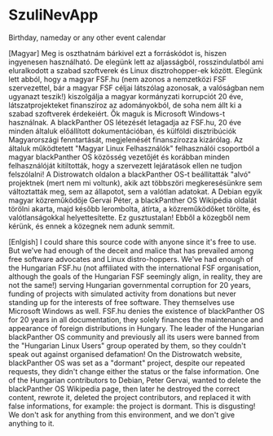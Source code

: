 # SzuliNevApp
Birthday, nameday or any other event calendar 

[Magyar] 
Meg is oszthatnám bárkivel ezt a forráskódot is, hiszen ingyenesen használható. De elegünk lett az aljasságból, rosszindulatból ami eluralkodott a szabad szoftverek és Linux disztrohopper-ek  között. Elegünk lett abból, hogy a magyar FSF.hu (nem azonos a nemzetközi FSF szervezettel, bár a magyar FSF céljai látszólag azonosak, a valóságban nem ugyanazt teszik!) kiszolgálja a magyar kormányzati korrupciót 20 éve, látszatprojekteket finanszíroz az adományokból, de soha nem állt ki a szabad szoftverek érdekeiért. Ők maguk is Microsoft Windows-t használnak. A blackPanther OS létezését letagadja az FSF.hu,  20 éve minden általuk előállított dokumentációban, és külföldi disztribúciók Magyarországi fenntartását, megjelenését finanszírozza kizárólag. Az általuk működtetett "Magyar Linux Felhasználók" felhasználói csoportból a magyar blackPanther OS közösség vezetőjét és korábban minden felhasználóját kitiltották, hogy a szervezett lejáratások ellen ne tudjon felszólalni! A Distrowatch oldalon a blackPanther OS-t beállítatták "alvó" projektnek (mert nem mi voltunk), akik azt többszöri megkeresésünkre sem változtatták meg, sem az állapotot, sem a valótlan adatokat. A Debian egyik magyar közreműködője Gervai Péter, a blackPanther OS Wikipédia oldalát törölni akarta, majd később lerombolta, átírta, a közreműködőket törölte, és valótlanságokkal helyettesítette. Ez gusztustalan! Ebből a közegből nem kérünk, és ennek a közegnek nem adunk semmit.

[Enlgish]
I could share this source code with anyone since it's free to use. But we've had enough of the deceit and malice that has prevailed among free software advocates and Linux distro-hoppers. We've had enough of the Hungarian FSF.hu (not affiliated with the international FSF organisation, although the goals of the Hungarian FSF seemingly align, in reality, they are not the same!) serving Hungarian governmental corruption for 20 years, funding of projects with simulated activity from donations but never standing up for the interests of free software. They themselves use Microsoft Windows as well. FSF.hu denies the existence of blackPanther OS for 20 years in all documentation, they solely finances the maintenance and appearance of foreign distributions in Hungary. The leader of the Hungarian blackPanther OS community and previously all its users were banned from the "Hungarian Linux Users" group operated by them, so they couldn't speak out against organised defamation! On the Distrowatch website, blackPanther OS was set as a "dormant" project, despite our repeated requests, they didn't change either the status or the false information. One of the Hungarian contributors to Debian, Peter Gervai, wanted to delete the blackPanther OS Wikipedia page, then later he destroyed the correct content, rewrote it, deleted the project contributors, and replaced it with false informations, for example: the project is dormant. This is disgusting! We don't ask for anything from this environment, and we don't give anything to it.
